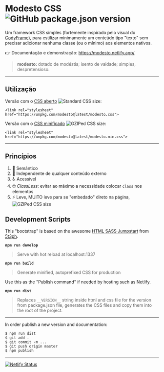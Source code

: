 # Modesto CSS ![GitHub package.json version](https://img.shields.io/github/package-json/v/nalmeida/modesto)

Um framework CSS simples (fortemente inspirado pelo visual do [CodyFrame](https://codyhouse.co/ds/docs/framework)), para estilizar minimamente um conteúdo tipo "texto" sem precisar adicionar nenhuma classe (ou o mínimo) aos elementos nativos.

👉 Documentação e demonstração: https://modesto.netlify.app/

> **modesto:** dotado de modéstia; isento de vaidade; simples, despretensioso.

---

## Utilização

Versão com o [CSS aberto](https://unpkg.com/modesto@latest/modesto.css) ![Standard CSS size](https://img.badgesize.io/nalmeida/modesto/master/modesto.css.png):

```
<link rel="stylesheet" href="https://unpkg.com/modesto@latest/modesto.css">
```

Versão com o [CSS minificado](https://unpkg.com/modesto@latest/modesto.min.css) ![GZIPed CSS size](https://img.badgesize.io/nalmeida/modesto/master/modesto.min.css.png?compression=gzip):

```
<link rel="stylesheet" href="https://unpkg.com/modesto@latest/modesto.min.css">
```

---

## Princípios

1.  📖 Semântico
2.  👋 Independente de qualquer conteúdo externo
3.  ♿️ Acessível
4.  🤓 *ClassLess*: evitar ao máximo a necessidade colocar `class` nos elementos
5.  ⚡️ Leve, MUITO leve para se "embedado" direto na página, ![GZIPed CSS size](https://img.badgesize.io/nalmeida/modesto/master/modesto.min.css.png?compression=gzip)

## Development Scripts

This "bootstrap" is based on the awesome [HTML SASS Jumpstart](https://github.com/5t3ph/html-sass-jumpstart) from [5t3ph](https://github.com/5t3ph).

**`npm run develop`**

> Serve with hot reload at localhost:1337

**`npm run build`**

> Generate minified, autoprefixed CSS for production

Use this as the "Publish command" if needed by hosting such as Netlify.

**`npm run dist`**

> Replaces `__VERSION__` string inside html and css file for the version from package.json file, generates the CSS files and copy them into the root of the project.

---

In order publish a new version and documentation:

```
$ npm run dist
$ git add .
$ git commit -m ...
$ git push origin master
$ npm publish
```

---

[![Netlify Status](https://api.netlify.com/api/v1/badges/4e99a990-c943-4861-8d48-4985dabd87e3/deploy-status)](https://app.netlify.com/sites/modesto/deploys)